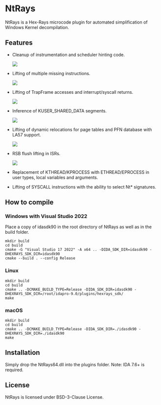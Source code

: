 # NtRays
NtRays is a Hex-Rays microcode plugin for automated simplification of Windows Kernel decompilation.

## Features
- Cleanup of instrumentation and scheduler hinting code.

  ![](https://i.can.ac/zPTAq.png)

- Lifting of multiple missing instructions.

  ![](https://i.can.ac/BKL9G.png)
  
- Lifting of TrapFrame accesses and interrupt/syscall returns.

  ![](https://i.can.ac/5h6wU.png)
  
- Inference of KUSER_SHARED_DATA segments.

  ![](https://i.can.ac/SGIp2.png)
  
- Lifting of dynamic relocations for page tables and PFN database with LA57 support.

  ![](https://i.can.ac/LxA48.png)
  
- RSB flush lifting in ISRs.

  ![](https://i.can.ac/YW5AQ.png)
  
- Replacement of KTHREAD/KPROCESS with ETHREAD/EPROCESS in user types, local variables and arguments.

- Lifting of SYSCALL instructions with the ability to select Nt* signatures.

## How to compile

### Windows with Visual Studio 2022

Place a copy of idasdk90 in the root directory of NtRays as well as in the build folder.

```
mkdir build
cd build
cmake -G "Visual Studio 17 2022" -A x64 .. -DIDA_SDK_DIR=idasdk90 -DHEXRAYS_SDK_DIR=idasdk90
cmake --build . --config Release
```

### Linux
```
mkdir build
cd build
cmake .. -DCMAKE_BUILD_TYPE=Release -DIDA_SDK_DIR=idasdk90 -DHEXRAYS_SDK_DIR=/root/idapro-9.0/plugins/hexrays_sdk/
make
```

### macOS
```
mkdir build
cd build
cmake .. -DCMAKE_BUILD_TYPE=Release -DIDA_SDK_DIR=./idasdk90 -DHEXRAYS_SDK_DIR=./idasdk90
make
```

## Installation
Simply drop the NtRays64.dll into the plugins folder.
Note: IDA 7.6+ is required.

## License
NtRays is licensed under BSD-3-Clause License.
